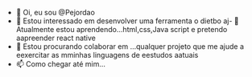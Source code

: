 - 👋 Oi, eu sou @Pejordao
- 👀 Estou interessado em desenvolver uma ferramenta o dietbo
aj- 🌱 Atualmente estou aprendendo...html,css,Java script e pretendo aapreender react native 
- 💞️ Estou procurando colaborar em ...qualquer projeto que me ajude a eexercitar as mminhas linguagens de eestudos aatuais 
- 📫 Como chegar até mim...

<!---
Pejordao/Pejordao is a ✨ special ✨ repository because its `README.md` (this file) appears on your GitHub profile.
You can click the Preview link to take a look at your changes.
--->
